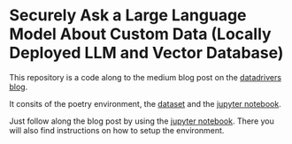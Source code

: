 # Securely Ask a Large Language Model About Custom Data (Locally Deployed LLM and Vector Database)

This repository is a code along to the medium blog post on the [datadrivers blog](https://blog.datadrivers.de/securely-ask-a-large-language-model-about-custom-data-locally-deployed-llm-and-vector-database-7d50e209446a).

It consits of the poetry environment, the [dataset](Sagemaker_qna.txt) and the [jupyter notebook](llm_document_answering.ipynb).

Just follow along the blog post by using the [jupyter notebook](llm_document_answering.ipynb). There you will also find instructions on how to setup the environment.
